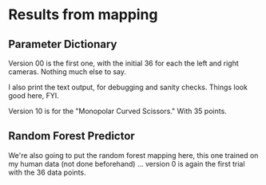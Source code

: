 # Results from mapping

## Parameter Dictionary

Version 00 is the first one, with the initial 36 for each the left and right cameras. Nothing much else to say.

I also print the text output, for debugging and sanity checks. Things look good here, FYI.

Version 10 is for the "Monopolar Curved Scissors." With 35 points.

## Random Forest Predictor

We're also going to put the random forest mapping here, this one trained on my human data (not done beforehand) ... version 0 is again the first trial with the 36 data points.
